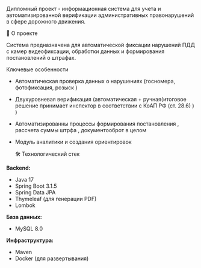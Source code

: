Дипломный проект - информационная система для  учета и автоматизированной  верификации  административных правонарушений в сфере дорожного движения.

📌 О проекте

Система предназначена для автоматической фиксации нарушений ПДД с камер видеофиксации, обработки данных и формирования постановлений о штрафах.

 Ключевые особенности

- Автоматическая проверка данных о нарушениях (госномера, фотофиксация, розыск )
- Двухуровневая верификация (автоматическая + ручная(итоговое решение принимает инспектор в соответствии с КоАП РФ (ст. 28.6) ) )
- Автоматизированны процессы формирования постановления , рассчета суммы штрфа , документооброт в целом
- Модуль аналитики и создания ориентировок

  🛠 Технологический стек

**Backend:**
- Java 17
- Spring Boot 3.1.5
- Spring Data JPA
- Thymeleaf (для генерации PDF)
- Lombok

**База данных:**
- MySQL 8.0

**Инфраструктура:**
- Maven
- Docker (для развертывания)

